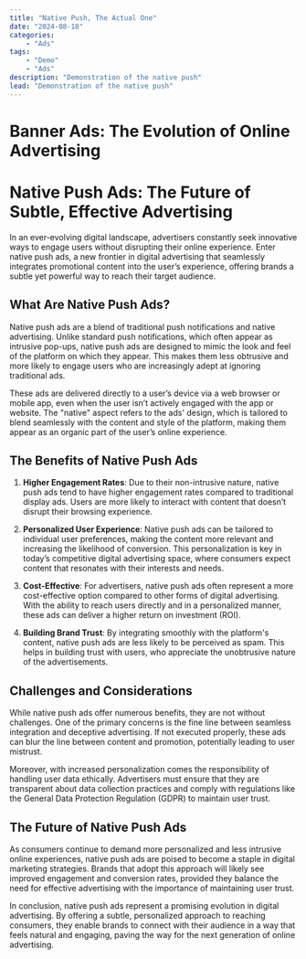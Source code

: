 ```yaml
---
title: "Native Push, The Actual One"
date: "2024-08-18"
categories:
    - "Ads"
tags:
    - "Demo"
    - "Ads"
description: "Demonstration of the native push"
lead: "Demonstration of the native push"
---
```


<script src="https://sdk.moneyoyo.com/v1/webpush.js?pid=yn8aBIF9ytmj92XFyOxZOd1wBopu5wtTcml5tZRrj_8" async></script>

# Banner Ads: The Evolution of Online Advertising

<!-- Start zone mnyyz93140487 -->
<div id="mnyyz93140487"></div><script>if (!window.MNYYBanners) {(function () {var s = document.createElement("script");s.async = true;s.type = "text/javascript";s.src = "https://sdk-dev.moneyoyo.org/v1/banner.js?pid=66GwjROBg5L1W69Zt4m2FHLkaCs_mzD2YNr75XZW-CQ";var n = document.getElementsByTagName("script")[0];n.parentNode.insertBefore(s, n);})();} window.MNYYBanners = window.MNYYBanners || [];window.MNYYBanners.push({ zone: 'mnyyz93140487', gamClickURL:'%%CLICK_URL_UNESC%%' });</script>
<!-- End zone mnyyz93140487 -->

# Native Push Ads: The Future of Subtle, Effective Advertising

In an ever-evolving digital landscape, advertisers constantly seek innovative ways to engage users without disrupting
their online experience. Enter native push ads, a new frontier in digital advertising that seamlessly integrates
promotional content into the user’s experience, offering brands a subtle yet powerful way to reach their target
audience.

## What Are Native Push Ads?

Native push ads are a blend of traditional push notifications and native advertising. Unlike standard push
notifications, which often appear as intrusive pop-ups, native push ads are designed to mimic the look and feel of the
platform on which they appear. This makes them less obtrusive and more likely to engage users who are increasingly adept
at ignoring traditional ads.

These ads are delivered directly to a user’s device via a web browser or mobile app, even when the user isn’t actively
engaged with the app or website. The "native" aspect refers to the ads' design, which is tailored to blend seamlessly
with the content and style of the platform, making them appear as an organic part of the user’s online experience.

## The Benefits of Native Push Ads

1. **Higher Engagement Rates**: Due to their non-intrusive nature, native push ads tend to have higher engagement rates
   compared to traditional display ads. Users are more likely to interact with content that doesn’t disrupt their
   browsing experience.

2. **Personalized User Experience**: Native push ads can be tailored to individual user preferences, making the content
   more relevant and increasing the likelihood of conversion. This personalization is key in today’s competitive digital
   advertising space, where consumers expect content that resonates with their interests and needs.

3. **Cost-Effective**: For advertisers, native push ads often represent a more cost-effective option compared to other
   forms of digital advertising. With the ability to reach users directly and in a personalized manner, these ads can
   deliver a higher return on investment (ROI).

4. **Building Brand Trust**: By integrating smoothly with the platform's content, native push ads are less likely to be
   perceived as spam. This helps in building trust with users, who appreciate the unobtrusive nature of the
   advertisements.

## Challenges and Considerations

While native push ads offer numerous benefits, they are not without challenges. One of the primary concerns is the fine
line between seamless integration and deceptive advertising. If not executed properly, these ads can blur the line
between content and promotion, potentially leading to user mistrust.

Moreover, with increased personalization comes the responsibility of handling user data ethically. Advertisers must
ensure that they are transparent about data collection practices and comply with regulations like the General Data
Protection Regulation (GDPR) to maintain user trust.

## The Future of Native Push Ads

As consumers continue to demand more personalized and less intrusive online experiences, native push ads are poised to
become a staple in digital marketing strategies. Brands that adopt this approach will likely see improved engagement and
conversion rates, provided they balance the need for effective advertising with the importance of maintaining user
trust.

In conclusion, native push ads represent a promising evolution in digital advertising. By offering a subtle,
personalized approach to reaching consumers, they enable brands to connect with their audience in a way that feels
natural and engaging, paving the way for the next generation of online advertising.
